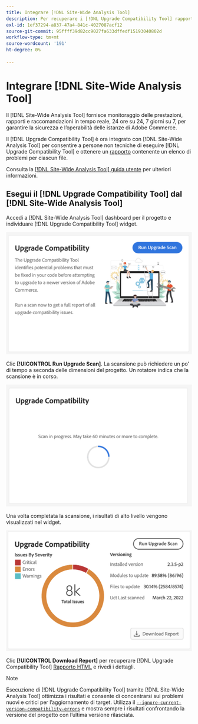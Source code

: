 ```yaml
---
title: Integrare [!DNL Site-Wide Analysis Tool]
description: Per recuperare i [!DNL Upgrade Compatibility Tool] rapporto da [!DNL Site-Wide Analysis Tool] nel progetto Adobe Commerce.
exl-id: 1ef37294-a837-47a4-841c-4027087acf12
source-git-commit: 95ffff39d82cc9027fa633dffedf15193040802d
workflow-type: tm+mt
source-wordcount: '191'
ht-degree: 0%

---
```


# Integrare [!DNL Site-Wide Analysis Tool]

Il [!DNL Site-Wide Analysis Tool] fornisce monitoraggio delle prestazioni, rapporti e raccomandazioni in tempo reale, 24 ore su 24, 7 giorni su 7, per garantire la sicurezza e l’operabilità delle istanze di Adobe Commerce.

Il [!DNL Upgrade Compatibility Tool] è ora integrato con [!DNL Site-Wide Analysis Tool] per consentire a persone non tecniche di eseguire [!DNL Upgrade Compatibility Tool] e ottenere un [rapporto](../upgrade-compatibility-tool/reports.md) contenente un elenco di problemi per ciascun file.

Consulta la [[!DNL Site-Wide Analysis Tool] guida utente](https://docs.magento.com/user-guide/reports/site-wide-analysis-tool.html) per ulteriori informazioni.

## Esegui il [!DNL Upgrade Compatibility Tool] dal [!DNL Site-Wide Analysis Tool]

Accedi a [!DNL Site-Wide Analysis Tool] dashboard per il progetto e individuare [!DNL Upgrade Compatibility Tool] widget.

![Widget SWAT UCT - Iniziale](../../assets/upgrade-guide/uct-swat-initial.png)

Clic **[!UICONTROL Run Upgrade Scan]**. La scansione può richiedere un po’ di tempo a seconda delle dimensioni del progetto. Un rotatore indica che la scansione è in corso.

![Widget SWAT UCT - In corso](../../assets/upgrade-guide/uct-swat-progress.png)

Una volta completata la scansione, i risultati di alto livello vengono visualizzati nel widget.

![Widget SWAT UCT - Risultati](../../assets/upgrade-guide/uct-swat-results.png)

Clic **[!UICONTROL Download Report]** per recuperare [!DNL Upgrade Compatibility Tool] [Rapporto HTML](../upgrade-compatibility-tool/reports.md#html-report) e rivedi i dettagli.


>[!NOTE]
>
> Esecuzione di [!DNL Upgrade Compatibility Tool] tramite [!DNL Site-Wide Analysis Tool] ottimizza i risultati e consente di concentrarsi sui problemi nuovi e critici per l’aggiornamento di target. Utilizza il [`--ignore-current-version-compatibility-errors`](run.md#optimize-your-results) e mostra sempre i risultati confrontando la versione del progetto con l’ultima versione rilasciata.
